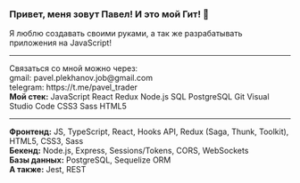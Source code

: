 ### Привет, меня зовут Павел! И это мой Гит! 👋

Я люблю создавать своими руками, а так же разрабатывать приложения на JavaScript!
<hr/>
Связаться со мной можно через:
<br/>
gmail: pavel.plekhanov.job@gmail.com
<br/>
telegram: https://t.me/pavel_trader
<br/>
<b>Мой стек:</b>
JavaScript React Redux Node.js SQL PostgreSQL Git Visual Studio Code CSS3 Sass HTML5
<hr/>
<b>Фронтенд:</b> JS, TypeScript, React, Hooks API, Redux (Saga, Thunk, Toolkit), HTML5, CSS3, Sass
<br/>
<b>Бекенд:</b> Node.js, Express, Sessions/Tokens, CORS, WebSockets
<br/>
<b>Базы данных:</b> PostgreSQL, Sequelize ORM
<br/>
<b>A также:</b> Jest, REST
